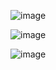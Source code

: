 ![image](https://github.com/user-attachments/assets/997c8609-90ef-4478-ac5b-192e999f4705)

![image](https://github.com/user-attachments/assets/d62c8a3f-fd88-4875-8fdb-b58ccaf3bbd1)


![image](https://github.com/user-attachments/assets/479603ab-c68c-4bfe-aaf6-3cb5adf2b4de)
